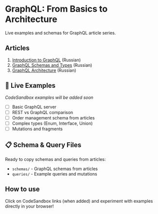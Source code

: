 # GraphQL: From Basics to Architecture

Live examples and schemas for GraphQL article series.

## Articles
1. [Introduction to GraphQL](https://systems.education/graphql-intro) (Russian)
2. [GraphQL Schemas and Types](https://systems.education/graphql-schema) (Russian)
3. [GraphQL Architecture](https://systems.education/grapfql-arch) (Russian)

## 🚀 Live Examples
*CodeSandbox examples will be added soon*

- [ ] Basic GraphQL server
- [ ] REST vs GraphQL comparison  
- [ ] Order management schema from articles
- [ ] Complex types (Enum, Interface, Union)
- [ ] Mutations and fragments

## 📋 Schema & Query Files

Ready to copy schemas and queries from articles:
- `schemas/` - GraphQL schemas from articles
- `queries/` - Example queries and mutations

## How to use
Click on CodeSandbox links (when added) and experiment with examples directly in your browser!